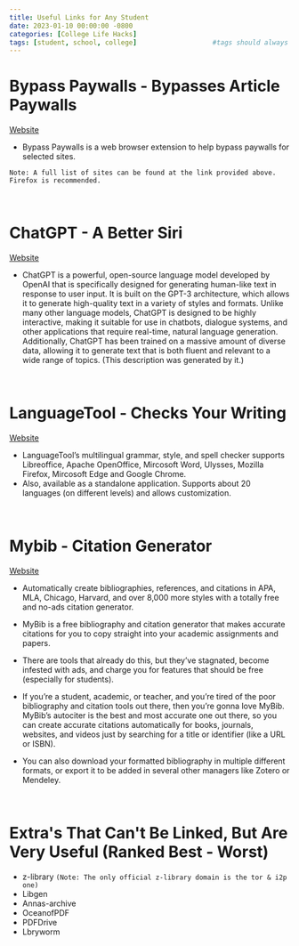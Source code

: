 ```yaml
---
title: Useful Links for Any Student 
date: 2023-01-10 00:00:00 -0800
categories: [College Life Hacks]
tags: [student, school, college]                   #tags should always be lowercase
---
```


# Bypass Paywalls - Bypasses Article Paywalls
[Website](https://github.com/iamadamdev/bypass-paywalls-chrome)

- Bypass Paywalls is a web browser extension to help bypass paywalls for selected sites.

`Note: A full list of sites can be found at the link provided above. Firefox is recommended.`

<br>

# ChatGPT - A Better Siri
[Website](https://chat.openai.com/)

- ChatGPT is a powerful, open-source language model developed by OpenAI that is specifically designed for generating human-like text in response to user input. It is built on the GPT-3 architecture, which allows it to generate high-quality text in a variety of styles and formats. Unlike many other language models, ChatGPT is designed to be highly interactive, making it suitable for use in chatbots, dialogue systems, and other applications that require real-time, natural language generation. Additionally, ChatGPT has been trained on a massive amount of diverse data, allowing it to generate text that is both fluent and relevant to a wide range of topics. (This description was generated by it.)

<br>

# LanguageTool - Checks Your Writing
[Website](https://languagetool.org/)

- LanguageTool’s multilingual grammar, style, and spell checker supports Libreoffice, Apache OpenOffice, Mircosoft Word, Ulysses, Mozilla Firefox, Mircosoft Edge and Google Chrome.
- Also, available as a standalone application. Supports about 20 languages (on different levels) and allows customization.

<br>

# Mybib - Citation Generator
[Website](https://www.mybib.com)

- Automatically create bibliographies, references, and citations in APA, MLA, Chicago, Harvard, and over 8,000 more styles with a totally free and no-ads citation generator.

- MyBib is a free bibliography and citation generator that makes accurate citations for you to copy straight into your academic assignments and papers.

- There are tools that already do this, but they’ve stagnated, become infested with ads, and charge you for features that should be free (especially for students).

- If you’re a student, academic, or teacher, and you’re tired of the poor bibliography and citation tools out there, then you’re gonna love MyBib. MyBib’s autociter is the best and most accurate one out there, so you can create accurate citations automatically for books, journals, websites, and videos just by searching for a title or identifier (like a URL or ISBN).

- You can also download your formatted bibliography in multiple different formats, or export it to be added in several other managers like Zotero or Mendeley.

<br>

# Extra's That Can't Be Linked, But Are Very Useful (Ranked Best - Worst)

- z-library `(Note: The only official z-library domain is the tor & i2p one)`
- Libgen 
- Annas-archive
- OceanofPDF 
- PDFDrive
- Lbryworm